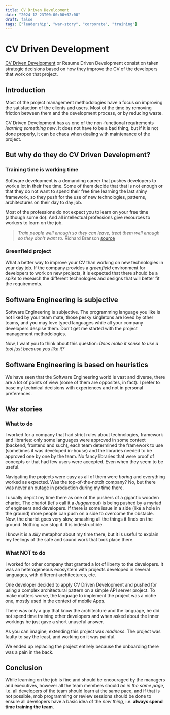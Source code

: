 ```yaml
---
title: CV Driven Development
date: "2024-12-23T00:00:00+02:00"
draft: false
tags: ["leadership", "war-story", "corporate", "training"]
---
```


# CV Driven Development
[CV Driven Development](https://www.clairecodes.com/blog/2019-05-15-cv-driven-development/) or
Resume Driven Development consist on taken strategic decisions based on how they improve
the CV of the developers that work on that project.

## Introduction
Most of the project management methodologies have a focus on improving the satisfaction of the
clients and users. Most of the time by removing friction between them and the development process,
or by reducing waste.

CV Driven Development has as one of the non-functional requirements *learning something new*. It does
not have to be a bad thing, but if it is not done properly, it can be chaos when dealing with
maintenance of the project.

## But why do they do CV Driven Development?

### Training time is working time
Software development is a demanding career that pushes developers to work a lot in their free time.
Some of them decide that that is not enough or that they do not want to spend their free time learning
the last shiny framework, so they push for the use of new technologies, patterns, architectures on
their day to day job.

Most of the professions do not expect you to learn on your free time (although some do). And all intellectual
professions give resources to workers to learn on the job.

> *Train people well enough so they can leave, treat them well enough so they don't want to.*
> Richard Branson [source](https://www.linkedin.com/posts/rbranson_train-people-well-enough-so-they-can-leave-activity-7094663480783327232-WDuo/)

### Greenfield project
What a better way to improve your CV than working on new technologies in your day job. If the company
provides a *greenfield* environment for developers to work on new projects, it is expected that there
should be a *spike* to research the different technologies and designs that will better fit the
requirements.

## Software Engineering is subjective
Software Engineering is subjective. The programming language you like is not liked by your team mate,
those pesky singletons are loved by other teams, and you may love typed languages while all your
company developers despise them. Don't get me started with the project management methodologies.

Now, I want you to think about this question: *Does make it sense to use a tool just because you like it?*

## Software Engineering is based on heuristics
We have seen that the Software Engineering world is vast and diverse, there are a lot of points of view
(some of them are opposites, in fact). I prefer to base my technical decisions with experiences and not
in personal preferences.

## War stories

### What to do
I worked for a company that had strict rules about technologies, framework and libraries: only some
languages were approved in some context (backend, frontend and such), each team determined the
framework to use (sometimes it was developed in-house) and the libraries needed to be approved one by
one by the team. No fancy libraries that were proof of concepts or that had few users were accepted.
Even when they seem to be useful.

Navigating the projects were easy as all of them were *boring* and everything worked as expected.
Was the top-of-the-notch company? No, but there was never an outage in production during my time there.

I usually depict my time there as one of the pushers of a gigantic wooden chariot. The chariot (let's
call it a *Juggernaut*) is being pushed by a myriad of engineers and developers. If there is some issue
in a side (like a hole in the ground) more people can push on a side to overcome the obstacle. Now, the
chariot goes very slow, smashing all the things it finds on the ground. Nothing can stop it. It is
indestructible.

I know it is a *silly* metaphor about my time there, but it is useful to explain my feelings of the
safe and sound work that took place there.

### What NOT to do
I worked for other company that granted a lot of liberty to the developers. It was an heterogeneous
ecosystem with projects developed in several languages, with different architectures, etc.

One developer decided to apply CV Driven Development and pushed for using a complex architectural pattern
on a simple API server project. To make matters worse, the language to implement the project was a niche
one, mostly used in the context of mobile Apps.

There was only a guy that know the architecture and the language, he did not spend time training other
developers and when asked about the inner workings he just gave a short unuseful answer.

As you can imagine, extending this project was *madness*. The project was faulty to say the least, and
working on it was painful.

We ended up replacing the project entirely because the onboarding there was a pain in the back.

## Conclusion
While learning on the job is fine and should be encouraged by the managers and executives, however
all the team members should *be in the same page*, i.e. all developers of the team should learn
at the same pace, and if that is not possible, mob programming or review sessions should be done
to ensure all developers have a basic idea of the *new thing*, i.e. **always spend time training the team**.